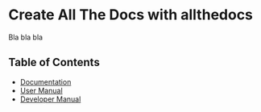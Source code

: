 
# Create All The Docs with allthedocs

Bla bla bla

## Table of Contents

 * [Documentation](docs/index.html)
  * [User Manual](docs/user/index.html)
  * [Developer Manual](docs/dev/index.html)
